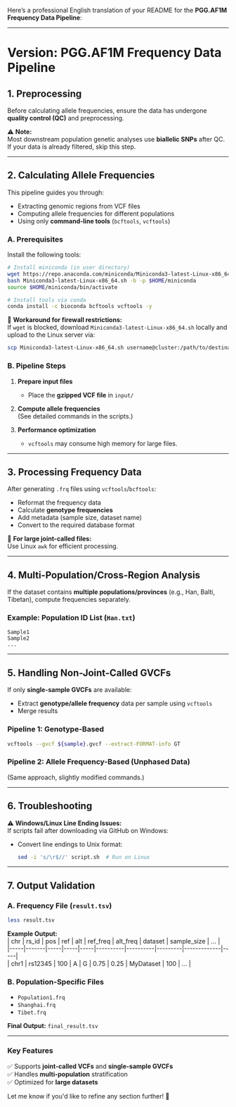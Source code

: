 Here’s a professional English translation of your README for the **PGG.AF1M Frequency Data Pipeline**:

---

# **Version: PGG.AF1M Frequency Data Pipeline**

## **1. Preprocessing**  
Before calculating allele frequencies, ensure the data has undergone **quality control (QC)** and preprocessing.  

⚠️ **Note:**  
Most downstream population genetic analyses use **biallelic SNPs** after QC. If your data is already filtered, skip this step.  

---

## **2. Calculating Allele Frequencies**  
This pipeline guides you through:  
- Extracting genomic regions from VCF files  
- Computing allele frequencies for different populations  
- Using only **command-line tools** (`bcftools`, `vcftools`)  

### **A. Prerequisites**  
Install the following tools:  
```bash
# Install miniconda (in user directory)  
wget https://repo.anaconda.com/miniconda/Miniconda3-latest-Linux-x86_64.sh  
bash Miniconda3-latest-Linux-x86_64.sh -b -p $HOME/miniconda  
source $HOME/miniconda/bin/activate  

# Install tools via conda  
conda install -c bioconda bcftools vcftools -y  
```  
🔹 **Workaround for firewall restrictions:**  
If `wget` is blocked, download `Miniconda3-latest-Linux-x86_64.sh` locally and upload to the Linux server via:  
```bash
scp Miniconda3-latest-Linux-x86_64.sh username@cluster:/path/to/destination  
```

### **B. Pipeline Steps**  
1. **Prepare input files**  
   - Place the **gzipped VCF file** in `input/`  

2. **Compute allele frequencies**  
   (See detailed commands in the scripts.)  

3. **Performance optimization**  
   - `vcftools` may consume high memory for large files.  

---

## **3. Processing Frequency Data**  
After generating `.frq` files using `vcftools`/`bcftools`:  
- Reformat the frequency data  
- Calculate **genotype frequencies**  
- Add metadata (sample size, dataset name)  
- Convert to the required database format  

🔹 **For large joint-called files:**  
Use Linux `awk` for efficient processing.  

---

## **4. Multi-Population/Cross-Region Analysis**  
If the dataset contains **multiple populations/provinces** (e.g., Han, Balti, Tibetan), compute frequencies separately.  

### **Example: Population ID List (`Han.txt`)**  
```
Sample1  
Sample2  
...  
```

---

## **5. Handling Non-Joint-Called GVCFs**  
If only **single-sample GVCFs** are available:  
- Extract **genotype/allele frequency** data per sample using `vcftools`  
- Merge results  

### **Pipeline 1: Genotype-Based**  
```bash
vcftools --gvcf ${sample}.gvcf --extract-FORMAT-info GT  
```

### **Pipeline 2: Allele Frequency-Based (Unphased Data)**  
(Same approach, slightly modified commands.)  

---

## **6. Troubleshooting**  
⚠️ **Windows/Linux Line Ending Issues:**  
If scripts fail after downloading via GitHub on Windows:  
- Convert line endings to Unix format:  
  ```bash
  sed -i 's/\r$//' script.sh  # Run on Linux  
  ```

---

## **7. Output Validation**  
### **A. Frequency File (`result.tsv`)**  
```bash
less result.tsv  
```  
**Example Output:**  
| chr | rs_id | pos | ref | alt | ref_freq | alt_freq | dataset | sample_size | ... |  
|-----|-------|-----|-----|-----|----------|----------|---------|-------------|-----|  
| chr1 | rs12345 | 100 | A | G | 0.75 | 0.25 | MyDataset | 100 | ... |  

### **B. Population-Specific Files**  
- `Population1.frq`  
- `Shanghai.frq`  
- `Tibet.frq`  

**Final Output:** `final_result.tsv`  

--- 

### **Key Features**  
✅ Supports **joint-called VCFs** and **single-sample GVCFs**  
✅ Handles **multi-population** stratification  
✅ Optimized for **large datasets**  

Let me know if you'd like to refine any section further! 🚀